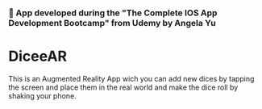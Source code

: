 
### 🎲 App developed during the "The Complete IOS App Development Bootcamp" from Udemy by Angela Yu

# DiceeAR

This is an Augmented Reality App wich you can add new dices by tapping the screen and place them in the real world and make the dice roll by shaking your phone. 
